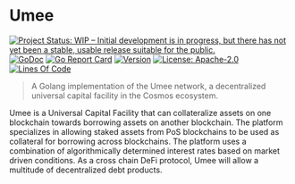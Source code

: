# Umee

[![Project Status: WIP – Initial development is in progress, but there has not yet been a stable, usable release suitable for the public.](https://www.repostatus.org/badges/latest/wip.svg)](https://www.repostatus.org/#wip)
[![GoDoc](https://godoc.org/github.com/umee-network/umee?status.svg)](https://godoc.org/github.com/umee-network/umee)
[![Go Report Card](https://goreportcard.com/badge/github.com/umee-network/umee)](https://goreportcard.com/report/github.com/umee-network/umee)
[![Version](https://img.shields.io/github/tag/umee-network/umee.svg)](https://github.com/umee-network/umee/releases/latest)
[![License: Apache-2.0](https://img.shields.io/github/license/umee-network/umee.svg)](https://github.com/umee-network/umee/blob/main/LICENSE)
[![Lines Of Code](https://tokei.rs/b1/github/umee-network/umee)](https://github.com/umee-network/umee)
<!-- [![Lint Status](https://github.com/umee-network/umee/workflows/Lint/badge.svg)](https://tokei.rs/b1/github/umee-network/umee) -->

> A Golang implementation of the Umee network, a decentralized universal capital
facility in the Cosmos ecosystem.

Umee is a Universal Capital Facility that can collateralize assets on one blockchain
towards borrowing assets on another blockchain. The platform specializes in
allowing staked assets from PoS blockchains to be used as collateral for borrowing
across blockchains. The platform uses a combination of algorithmically determined
interest rates based on market driven conditions. As a cross chain DeFi protocol,
Umee will allow a multitude of decentralized debt products.
